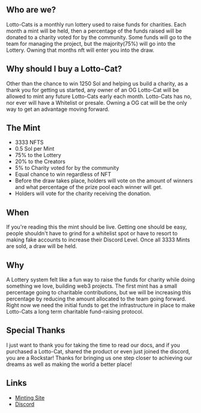 









## Who are we?

Lotto-Cats is a monthly run lottery used to raise funds for charities. Each month a mint will be held, then a percentage of the funds raised will be donated to a charity voted for by the community. Some funds will go to the team for managing the project, but the majority(75%) will go into the Lottery. Owning that months nft will enter you into the draw.

## Why should I buy a Lotto-Cat?

Other than the chance to win 1250 Sol and helping us build a charity, as a thank you for getting us started, any owner of an OG Lotto-Cat will be allowed to mint any future Lotto-Cats early each month. Lotto-Cats has no, nor ever will have a Whitelist or presale. Owning a OG cat  will be the only way to get an advantage moving forward.

## The Mint

- 3333 NFTS
- 0.5 Sol per Mint
- 75% to the Lottery
- 20% to the Creators
- 5% to Charity voted for by the community
- Equal chance to win regardless of NFT
- Before the draw takes place, holders will vote on the amount of winners and what percentage of the prize pool each winner will get.
- Holders will vote for the charity receiving the donation.



## When

If you're reading this the mint should be live. Getting one should be easy, people shouldn't have to grind for a whitelist spot or have to resort to making fake accounts to increase their Discord Level. Once all 3333 Mints are sold, a draw will be held.


## Why

A Lottery system felt like a fun way to raise the funds for charity while doing something we love, building web3 projects. The first mint has a small percentage going to charitable contributions, but we will be increasing this percentage by reducing the amount allocated to the team going forward. Right now we need the initial funds to get the infrastructure in place to make Lotto-Cats a long term charitable fund-raising protocol.


## Special Thanks

I just want to thank you for taking the time to read our docs, and if you purchased a Lotto-Cat, shared the product or even just joined the discord, you are a Rockstar! Thanks for bringing us one step closer to achieving our dreams as well as making the world a better place!

## Links

- [Minting Site](https://docsifyjs.netlify.com/)
- [Discord](https://discord.gg/8RdXYbKh5U)
